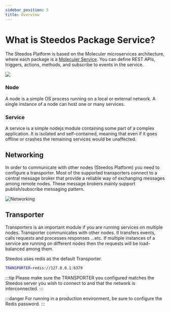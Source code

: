 ```yaml
---
sidebar_position: 5
title: Overview
---
```


# What is Steedos Package Service?

The Steedos Platform is based on the Moleculer microservices architecture, where each package is a [Moleculer Service](https://moleculer.services/docs/0.14/services). You can define REST APIs, triggers, actions, methods, and subscribe to events in the service. 

![](/img/service/architectures/mixed.svg)

### Node

A node is a simple OS process running on a local or external network. A single instance of a node can host one or many services.

### Service

A service is a simple nodejs module containing some part of a complex application. It is isolated and self-contained, meaning that even if it goes offline or crashes the remaining services would be unaffected.


## Networking

In order to communicate with other nodes (Steedos Platform) you need to configure a transporter. Most of the supported transporters connect to a central message broker that provide a reliable way of exchanging messages among remote nodes. These message brokers mainly support publish/subscribe messaging pattern.

![Networking](/img/service/networking.svg)

## Transporter

Transporters is an important module if you are running services on multiple nodes. Transporter communicates with other nodes. It transfers events, calls requests and processes responses …etc. If multiple instances of a service are running on different nodes then the requests will be load-balanced among them.

Steedos uses redis as the default Transporter.

```bash
TRANSPORTER=redis://127.0.0.1:6379
```
:::tip
Please make sure the TRANSPORTER you configured matches the Steedos server you wish to connect to and that the network is interconnected. 
:::

:::danger
For running in a production environment, be sure to configure the Redis password.
:::

